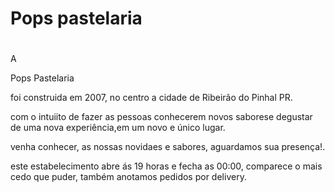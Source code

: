 # <h1>Pops pastelaria<h1>
A </p>Pops Pastelaria</p> foi construida em 2007, no centro a cidade de Ribeirão do Pinhal PR.

com o intuiito de fazer as pessoas conhecerem novos saborese degustar de uma nova experiência,em um novo e único lugar.

venha conhecer, as nossas novidaes e sabores, aguardamos sua presença!.

este estabelecimento abre ás 19 horas e fecha as 00:00, comparece o mais cedo que puder, também anotamos pedidos por delivery. 
